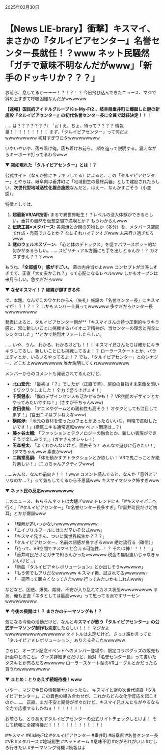 2025年03月30日

# 【News LIE-brary】衝撃】キスマイ、まさかの『タルイピアセンター』名誉センター長就任！？www ネット民騒然「ガチで意味不明なんだがwww」「新手のドッキリか？？？」

お前ら、息してるかーーー！？！？！？
今日飛び込んできたニュース、マジで斜め上すぎて呼吸困難なんだがwwwwww

**【速報】国民的アイドルグループ Kis-My-Ft2 、岐阜県垂井町に爆誕した謎の新施設『タルイピアセンター』の初代名誉センター長に全員で就任決定！！！**

……は？？？？？？？(　ﾟдﾟ)
え、ちょ、待って？？？？ 情報量！！！！！！！！！
まず、「タルイピアセンター」って何だよwwwwwwwww 初耳すぎワロタwwwwwwwww

いやいやいや、落ち着け俺。落ち着けお前ら。
順を追って説明する。震えながらキーボード打ってるわ今www

**▼ 突如現れた「タルイピアセンター」とは！？**

公式サイト（なんか妙にキラキラしてる）によると、この「タルイピアセンター」とやらは、岐阜県は垂井町に「地域創生の最終兵器」として建設されたらしい、**次世代型地域活性化複合施設**なんだと。はえー、なんかすごそう（小並感）。

特徴としては、

1.  **超最新VR/AR技術:** まるで異世界転生！？レベルの没入体験ができるらしい。垂井の自然を仮想空間で満喫とか？ もうわからんwww
2.  **伝統工芸×メタバース:** 美濃焼とか関の刃物とか（多分）を、メタバース空間で作成・売買できるとか？ なにそれハイテクすぎwww 未来行き過ぎだろwww
3.  **謎のウェルネスゾーン:** 「心と体のデトックス」を促すパワースポット的な何かがあるらしい。……スピリチュアル方面にも手を出しとるんか！？ カオスすぎん？？？www

もうね、**「全部盛り」感がすごい。** 幕の内弁当かよwww
コンセプトが渋滞しすぎてて、正直「大丈夫かこれ？」って心配になるレベルwww
しかもオープンは来月らしい。急すぎだろwww

**▼ なぜキスマイ！？ 経緯が謎すぎる件**

で、本題。なんでこのワケわからん（失礼）施設の「名誉センター長」にキスマイが！？！？！？
しかもメンバー全員ってwwwwww 多すぎだろセンター長wwwwwwwww

発表によると、タルイピアセンター側が**「キスマイさんの持つ圧倒的キラキラ感と、常に新しいことに挑戦するパイオニア精神が、当センターの理念と完全にシンクロした」**とかで熱烈オファーしたらしい。

……いや、うん、わかる、わかるけども！！！
キスマイ兄さんたちは確かにキラキラしてるし、新しいことにも挑戦してるよ！？ ローラースケートとか、バラエティとか、いろいろやってるよ！？
でも、「タルイピアセンター」とのシナジー、どこだよwwwwwwwww 誰か説明してくれwwwwwwwww

メンバーからのコメントも発表されてるんだけど、

*   **北山宏光:** 「最初は『？』でしたが（正直で草）、施設の目指す未来像を聞いてワクワクしました！ 全力で盛り上げます！」
*   **千賀健永:** 「僕のデザインセンスも活かせるかも！？ VR空間のデザインとかやってみたいですね！」(さすが千ちゃんwww)
*   **宮田俊哉:** 「アニメやゲームとの親和性も高そう！ オタクとしても注目してます！」(宮田ニキはブレねぇなwww)
*   **横尾渉:** 「地元の食材を使ったカフェとかあったらいいな。料理で貢献したいです！」(横尾ニキも通常運転www ペット関連は…？)
*   **藤ヶ谷太輔:** 「ファッションとテクノロジーの融合とか、新しい表現ができそうで楽しみです。」(ガヤさんオシャレ！)
*   **玉森裕太:** 「よくわかんないけど、面白そう！ みんなで遊びに行きたい！」(タマちゃんwww 素直かwww)
*   **二階堂高嗣:** 「体を動かすアトラクションとか欲しい！ VRで鬼ごっことか絶対楽しい！」(ニカちゃんアクティブwww)

……みんな、なんか前向き！！！www
コメント読んでると、なんか「意外とアリなのか…？」って気もしてくるから不思議www キスマイマジック怖すぎwww

**▼ ネット民の反応wwwwwwwww**

このニュース、もちろんネットは大騒ぎwww
トレンドにも「#キスマイどこへ行く」「#タルイピアセンター」「#名誉センター長多すぎ」「#垂井町民だけど初耳」とかが爆誕www

*   「理解が追いつかないwwwwwwwwwwww」
*   「エイプリルフールにはまだ早いぞ公式www」
*   「キスマイ兄さん、ついに異世界転生か？？？」
*   「タルイピアセンター、名前の語感が良すぎるwww 絶対流行る（確信）」
*   「待って、VR空間でキスマイと会える可能性…！？ それは神！！！！！」
*   「垂井町民だけどガチで知らんかったwwwwww 税金の無駄遣いじゃなきゃいいけど…」
*   「新曲『タルイピア☆レボリューション』とか出しそうwwwwww」
*   「もう何でもアリだなwwwwww キスマイ担、試されてるwwwwww」
*   「一周回って面白くなってきたwww 行ってみたいかもしれんwww」

などなど、困惑、爆笑、期待、不安が入り乱れてカオス状態wwwwwwwww
まあ、俺も正直「ネタとしては最高www」って思ってる派ですサーセンwwwwwwwww

**▼ 今後の展開は！？ まさかのテーマソングも！？**

気になる今後の活動だけど、なんと**キスマイが歌う『タルイピアセンター』の公式テーマソング制作も決定**したらしい！！！ マジかよwwwwwwwwwwwwwwwww
タイトルは未定だけど、さっき誰か言ってた「タルイピア☆レボリューション」ありえるぞこれwwwwww

さらに、オープン記念イベントへのメンバー登場や、限定コラボグッズの販売も計画中とのこと。
グッズ詳細まだだけど、絶対「名誉センター長」って書いたタスキとか売るだろwwwwww ローラースケート型のVRゴーグルとかだったら買うわwwwwwwwww

**▼ まとめ：とりあえず続報待機！www**

いやー、マジで今日の情報量ヤバかったな。
キスマイと謎の次世代施設「タルイピアセンター」。この異色の組み合わせが、これからどんな化学反応を起こすのか……。
正直、まだ不安と期待が半々だけど、キスマイ兄さんたちがやるなら全力で応援するしかねぇ！！！！！！！

お前らも、とりあえずタルイピアセンターの公式サイトチェックしとけよ！
そして続報に全裸待機だ！！！！！！！！！！！！！

#キスマイ #KisMyFt2 #タルイピアセンター #垂井町 #岐阜県 #名誉センター長 #VR #メタバース #地域創生 #ネットミーム #意味不明 #だがそれがいい #むしろ行きたい #テーマソング待機 #続報はよ